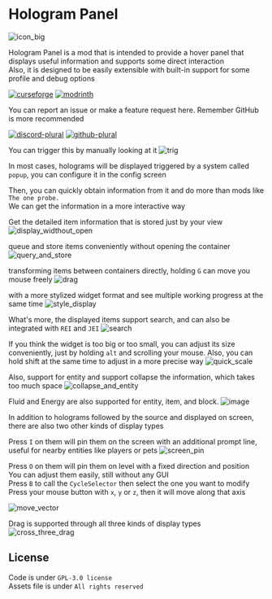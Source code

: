 # Hologram Panel
![icon_big](https://github.com/user-attachments/assets/46b103ae-b2ab-4404-9475-69db775bcbb9)

Hologram Panel is a mod that is intended to provide a hover panel that displays useful information and supports some direct interaction  
Also, it is designed to be easily extensible with built-in support for some profile and debug options

[![curseforge](https://cdn.jsdelivr.net/npm/@intergrav/devins-badges@3/assets/cozy/available/curseforge_vector.svg)](https://www.curseforge.com/minecraft/mc-mods/hologram-panel)
[![modrinth](https://cdn.jsdelivr.net/npm/@intergrav/devins-badges@3/assets/cozy/available/modrinth_vector.svg)](https://modrinth.com/mod/hologram-panel)

You can report an issue or make a feature request here. Remember GitHub is more recommended  

[![discord-plural](https://cdn.jsdelivr.net/npm/@intergrav/devins-badges@3/assets/cozy/social/discord-plural_vector.svg)](https://discord.gg/sYEVkf9gJm)
[![github-plural](https://cdn.jsdelivr.net/npm/@intergrav/devins-badges@3/assets/cozy/social/github-plural_vector.svg)](https://github.com/zomb-676/HologramPanel/issues)

You can trigger this by manually looking at it
![trig](https://github.com/user-attachments/assets/7d20be48-b01b-4e9f-9002-d5828912e4de)

In most cases, holograms will be displayed triggered by a system called `popup`, you can configure it in the config screen

Then, you can quickly obtain information from it and do more than mods like `The one probe.`    
We can get the information in a more interactive way

Get the detailed item information that is stored just by your view
![display_widthout_open](https://github.com/user-attachments/assets/12ff123a-5779-4925-9553-679852d71361)

queue and store items conveniently without opening the container
![query_and_store](https://github.com/user-attachments/assets/ec4bcec6-83dd-4e2c-9839-e90daac4e9c5)

transforming items between containers directly, holding `G` can move you mouse freely
![drag](https://github.com/user-attachments/assets/c53d0b01-0f94-46c3-a26e-661b6378c39d)

with a more stylized widget format and see multiple working progress at the same time
![style_display](https://github.com/user-attachments/assets/d0986241-1221-4e9e-9cb1-cd5ffda74d23)

What's more, the displayed items support search, and can also be integrated with `REI` and `JEI`
![search](https://github.com/user-attachments/assets/23021b60-5ce9-4588-923b-7e7fc48b17e6)

If you think the widget is too big or too small, you can adjust its size conveniently, just by holding `alt` and scrolling your mouse.
Also, you can hold shift at the same time to adjust in a more precise way
![quick_scale](https://github.com/user-attachments/assets/7f665708-518b-401a-a9bb-6fa5015a3948)

Also, support for entity and support collapse the information, which takes too much space
![collapse_and_entity](https://github.com/user-attachments/assets/45f25c84-4070-4944-9167-b941475dbdf3)

Fluid and Energy are also supported for entity, item, and block.
![image](https://github.com/user-attachments/assets/a5d6c44f-3c98-4d33-87db-78de894d77b7)

In addition to holograms followed by the source and displayed on screen, there are also two other kinds of display types

Press `I` on them will pin them on the screen with an additional prompt line, useful for nearby entities like players or pets
![screen_pin](https://github.com/user-attachments/assets/c3ca5749-8296-4e8e-a1a6-c1b2cef3d27a)

Press `O` on them will pin them on level with a fixed direction and position  
You can adjust them easily, still without any GUI  
Press `B` to call the `CycleSelector` then select the one you want to modify  
Press your mouse button with `x`, `y` or `z`, then it will move along that axis

![move_vector](https://github.com/user-attachments/assets/2414543c-6ecb-41b2-9f52-b9b699fa568a)

Drag is supported through all three kinds of display types
![cross_three_drag](https://github.com/user-attachments/assets/23ea764e-18a7-4d9d-af25-b7d52afd9401)

## License
Code is under `GPL-3.0 license`  
Assets file is under `All rights reserved`
